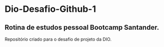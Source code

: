 # Dio-Desafio-Github-1
## Rotina de estudos pessoal Bootcamp Santander.
Repositório criado para o desafio de projeto da DIO.
